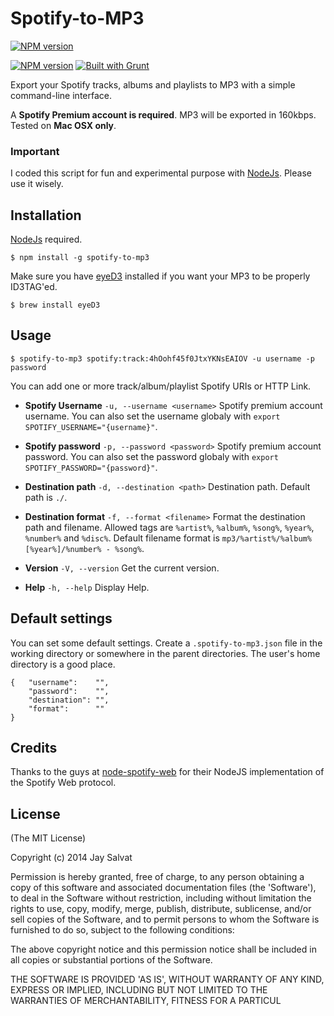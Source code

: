 # Spotify-to-MP3

[![NPM version](https://nodei.co/npm/spotify-to-mp3.png)](https://nodei.co/npm/spotify-to-mp3)

[![NPM version](https://badge.fury.io/js/spotify-to-mp3.png)](http://badge.fury.io/js/spotify-to-mp3)
[![Built with Grunt](https://cdn.gruntjs.com/builtwith.png)](http://gruntjs.com/)

Export your Spotify tracks, albums and playlists to MP3 with a simple command-line interface.

A **Spotify Premium account is required**. MP3 will be exported in 160kbps. Tested on **Mac OSX only**. 

### Important

I coded this script for fun and experimental purpose with [NodeJs](http://nodejs.org). Please use it wisely.

## Installation

[NodeJs](http://nodejs.org) required.

    $ npm install -g spotify-to-mp3

Make sure you have [eyeD3](http://eyed3.nicfit.net/) installed 
if you want your MP3 to be properly ID3TAG'ed.

    $ brew install eyeD3

## Usage

    $ spotify-to-mp3 spotify:track:4hOohf45f0JtxYKNsEAIOV -u username -p password

You can add one or more track/album/playlist Spotify URIs or HTTP Link.

* **Spotify Username**
`-u, --username <username>`
Spotify premium account username. You can also set the username globaly with `export SPOTIFY_USERNAME="{username}"`.

* **Spotify password**
`-p, --password <password>`
Spotify premium account password. You can also set the password globaly with `export SPOTIFY_PASSWORD="{password}"`.

* **Destination path**
`-d, --destination <path>` 
Destination path. Default path is `./`.

* **Destination format**
`-f, --format <filename>` 
Format the destination path and filename. Allowed tags are `%artist%`, `%album%`, `%song%`, `%year%`, `%number%` and `%disc%`. Default filename format is `mp3/%artist%/%album% [%year%]/%number% - %song%`.

* **Version**
`-V, --version` 
Get the current version.

* **Help**
`-h, --help` 
Display Help.

## Default settings

You can set some default settings. Create a `.spotify-to-mp3.json` file in the working directory or somewhere in the parent directories. 
The user's home directory is a good place.

    {   "username":    "",
        "password":    "",
        "destination": "",
        "format":      ""
    }

## Credits

Thanks to the guys at [node-spotify-web](https://github.com/TooTallNate/node-spotify-web)
for their NodeJS implementation of the Spotify Web protocol.

## License

(The MIT License)

Copyright (c) 2014 Jay Salvat

Permission is hereby granted, free of charge, to any person obtaining
a copy of this software and associated documentation files (the
'Software'), to deal in the Software without restriction, including
without limitation the rights to use, copy, modify, merge, publish,
distribute, sublicense, and/or sell copies of the Software, and to
permit persons to whom the Software is furnished to do so, subject to
the following conditions:

The above copyright notice and this permission notice shall be
included in all copies or substantial portions of the Software.

THE SOFTWARE IS PROVIDED 'AS IS', WITHOUT WARRANTY OF ANY KIND,
EXPRESS OR IMPLIED, INCLUDING BUT NOT LIMITED TO THE WARRANTIES OF
MERCHANTABILITY, FITNESS FOR A PARTICUL